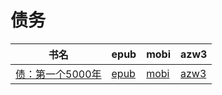 # 债务

| 书名 | epub | mobi | azw3 |
| --- | --- | --- | --- |
| [债：第一个5000年](http://ct.dalanmei.com/f/31084289-571907752-1949ed) | [epub](http://ct.dalanmei.com/f/31084289-571907752-1949ed) | [mobi](http://ct.dalanmei.com/f/31084289-571555572-c6eb41) | [azw3](http://ct.dalanmei.com/f/31084289-572203047-58401c) |
